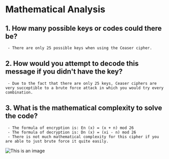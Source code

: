 # Mathematical Analysis

## 1. How many possible keys or codes could there be?
     - There are only 25 possible keys when using the Ceaser cipher. 


## 2. How would you attempt to decode this message if you didn't have the key?
     - Due to the fact that there are only 25 keys, Ceaser ciphers are very succeptible to a brute force attack in which you would try every combination. 


## 3. What is the mathematical complexity to solve the code?
     - The formula of encryption is: En (x) = (x + n) mod 26
     - The formula of decryption is: Dn (x) = (xi - n) mod 26
     - There is not much mathematical complexity for this cipher if you are able to just brute force it quite easily.
![This is an image](https://cdn.kastatic.org/ka-perseus-images/fa440c215bd56259158b31d60207d8eb8d053502.png)
